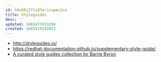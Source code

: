 ```yaml
---
id: h9vb9j271i83oricupmc2vz
title: Styleguides
desc: ''
updated: 1665477633204
created: 1665419192923
---
```


- http://styleguides.io/
- https://redhat-documentation.github.io/supplementary-style-guide/
- [A curated style guides collection by Barrie Byron](https://github.com/barriebyron/techcomm/blob/main/styleguide/style-guide-collection.md)